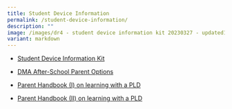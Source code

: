 ```yaml
---
title: Student Device Information
permalink: /student-device-information/
description: ""
image: /images/dr4 - student device information kit 20230327 - updated1.jpg
variant: markdown
---
```

* [Student Device Information Kit](/files/Student_Device_Information_Kit___11_Jan_2024.pdf)

* [DMA After-School Parent Options](/files/DMA_Infographic_And_After_School_Parent_Options_5_Feb_2024.pdf)
* [Parent Handbook (I) on learning with a PLD](/files/IP2___Parent_Handbook__I__2024_FINAL.pdf)
* [Parent Handbook (II) on learning with a PLD](/files/IP3___Parent_Handbook__II__2024_FINAL.pdf)
